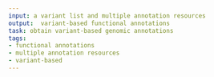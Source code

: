 ```yaml
---
input: a variant list and multiple annotation resources
output:  variant-based functional annotations
task: obtain variant-based genomic annotations
tags:
- functional annotations
- multiple annotation resources
- variant-based
---
```

